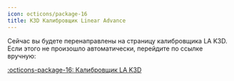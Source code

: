 ```yaml
---
icon: octicons/package-16
title: K3D Калибровщик Linear Advance
---
```


Сейчас вы будете перенаправлены на страницу калибровщика LA K3D. Если этого не произошло автоматически, перейдите по ссылке вручную:

[:octicons-package-16: Калибровщик LA K3D](../calibrations/retractions/rct.html)

<script>
  let url = "../../calibrations/la/k3d_la.html";
  window.location.href = url;
</script>